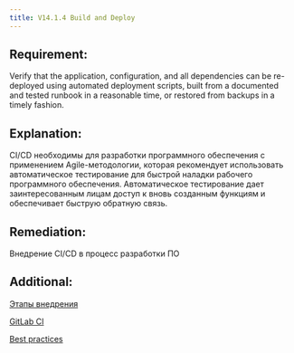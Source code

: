 ```yaml
---
title: V14.1.4 Build and Deploy
---
```







## Requirement:

Verify that the application, configuration, and all dependencies can be re-deployed using automated deployment scripts, built from a documented and tested runbook in a reasonable time, or restored from backups in a timely fashion.

## Explanation:

CI/CD необходимы для разработки программного обеспечения с применением Agile-методологии, которая рекомендует использовать автоматическое тестирование для быстрой наладки рабочего программного обеспечения. Автоматическое тестирование дает заинтересованным лицам доступ к вновь созданным функциям и обеспечивает быструю обратную связь.

## Remediation:

Внедрение CI/CD в процесс разработки ПО

## Additional:

[Этапы внедрения](https://habr.com/ru/company/southbridge/blog/525320/)

[GitLab CI](https://losst.pro/nastrojka-gitlab-ci-cd)

[Best practices](https://habr.com/ru/company/domclick/blog/577964/)








